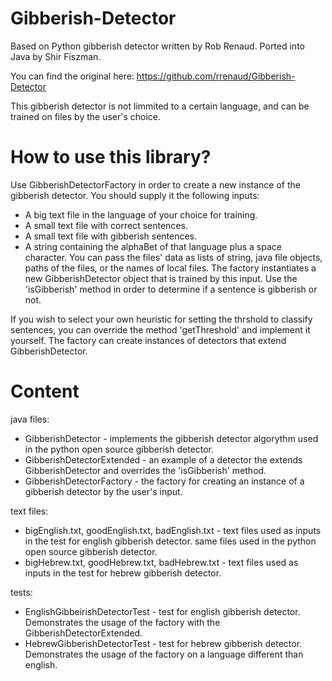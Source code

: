 # Gibberish-Detector

Based on Python gibberish detector written by Rob Renaud. Ported into Java by Shir Fiszman.

You can find the original here: https://github.com/rrenaud/Gibberish-Detector

This gibberish detector is not limmited to a certain language, and can be trained on files by the user's choice.

# How to use this library?
Use GibberishDetectorFactory in order to create a new instance of the gibberish detector.
You should supply it the following inputs:
- A big text file in the language of your choice for training.
- A small text file with correct sentences.
- A small text file with gibberish sentences.
- A string containing the alphaBet of that language plus a space character.
You can pass the files' data as lists of string, java file objects, paths of the files, or the names of local files.
The factory instantiates a new GibberishDetector object that is trained by this input.
Use the 'isGibberish' method in order to determine if a sentence is gibberish or not.

If you wish to select your own heuristic for setting the thrshold to classify sentences, you can override the method 'getThreshold'
and implement it yourself. The factory can create instances of detectors that extend GibberishDetector.

# Content
java files:
- GibberishDetector - implements the gibberish detector algorythm used in the python open source gibberish detector.
- GibberishDetectorExtended - an example of a detector the extends GibberishDetector and overrides the 'isGibberish' method. 
- GibberishDetectorFactory - the factory for creating an instance of a gibberish detector by the user's input.

text files:
- bigEnglish.txt, goodEnglish.txt, badEnglish.txt - text files used as inputs in the test for english gibberish detector. same files used
in the python open source gibberish detector.
- bigHebrew.txt, goodHebrew.txt, badHebrew.txt - text files used as inputs in the test for hebrew gibberish detector.

tests:
- EnglishGibbeirishDetectorTest - test for english gibberish detector. Demonstrates the usage of the factory with the GibberishDetectorExtended.
- HebrewGibberishDetectorTest - test for hebrew gibberish detector. Demonstrates the usage of the factory on a language different than english.

